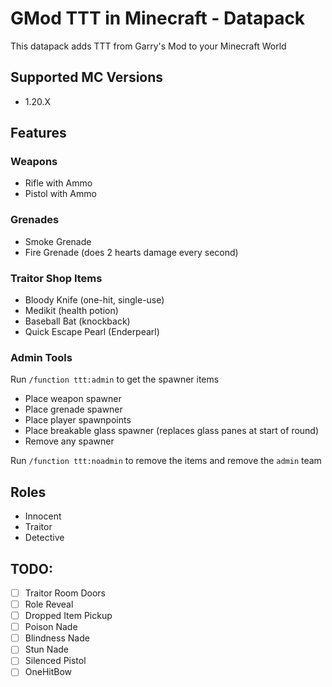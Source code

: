 # GMod TTT in Minecraft - Datapack

This datapack adds TTT from Garry's Mod to your Minecraft World

## Supported MC Versions

- 1.20.X

## Features

### Weapons

- Rifle with Ammo
- Pistol with Ammo

### Grenades

- Smoke Grenade
- Fire Grenade (does 2 hearts damage every second)

### Traitor Shop Items

- Bloody Knife (one-hit, single-use)
- Medikit (health potion)
- Baseball Bat (knockback)
- Quick Escape Pearl (Enderpearl)

### Admin Tools

Run `/function ttt:admin` to get the spawner items

- Place weapon spawner
- Place grenade spawner
- Place player spawnpoints
- Place breakable glass spawner (replaces glass panes at start of round)
- Remove any spawner

Run `/function ttt:noadmin` to remove the items and remove the `admin` team

## Roles

- Innocent
- Traitor
- Detective

## TODO:

- [ ] Traitor Room Doors
- [ ] Role Reveal
- [ ] Dropped Item Pickup
- [ ] Poison Nade
- [ ] Blindness Nade
- [ ] Stun Nade
- [ ] Silenced Pistol
- [ ] OneHitBow